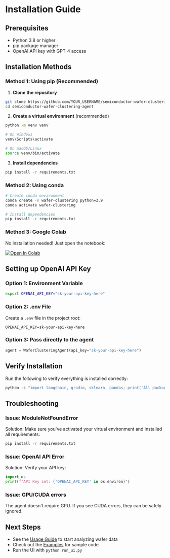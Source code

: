 # Installation Guide

## Prerequisites

- Python 3.8 or higher
- pip package manager
- OpenAI API key with GPT-4 access

## Installation Methods

### Method 1: Using pip (Recommended)

1. **Clone the repository**
```bash
git clone https://github.com/YOUR_USERNAME/semiconductor-wafer-clustering-agent.git
cd semiconductor-wafer-clustering-agent
```

2. **Create a virtual environment** (recommended)
```bash
python -m venv venv

# On Windows
venv\Scripts\activate

# On macOS/Linux
source venv/bin/activate
```

3. **Install dependencies**
```bash
pip install -r requirements.txt
```

### Method 2: Using conda

```bash
# Create conda environment
conda create -n wafer-clustering python=3.9
conda activate wafer-clustering

# Install dependencies
pip install -r requirements.txt
```

### Method 3: Google Colab

No installation needed! Just open the notebook:

[![Open In Colab](https://colab.research.google.com/assets/colab-badge.svg)](https://colab.research.google.com/github/YOUR_USERNAME/semiconductor-wafer-clustering-agent/blob/main/notebooks/Wafer_Clustering_Demo.ipynb)

## Setting up OpenAI API Key

### Option 1: Environment Variable

```bash
export OPENAI_API_KEY="sk-your-api-key-here"
```

### Option 2: .env File

Create a `.env` file in the project root:
```
OPENAI_API_KEY=sk-your-api-key-here
```

### Option 3: Pass directly to the agent

```python
agent = WaferClusteringAgent(api_key="sk-your-api-key-here")
```

## Verify Installation

Run the following to verify everything is installed correctly:

```python
python -c "import langchain, gradio, sklearn, pandas; print('All packages installed successfully!')"
```

## Troubleshooting

### Issue: ModuleNotFoundError

Solution: Make sure you've activated your virtual environment and installed all requirements:
```bash
pip install -r requirements.txt
```

### Issue: OpenAI API Error

Solution: Verify your API key:
```python
import os
print(f"API Key set: {'OPENAI_API_KEY' in os.environ}")
```

### Issue: GPU/CUDA errors

The agent doesn't require GPU. If you see CUDA errors, they can be safely ignored.

## Next Steps

- See the [Usage Guide](usage.md) to start analyzing wafer data
- Check out the [Examples](../examples/) for sample code
- Run the UI with `python run_ui.py`
